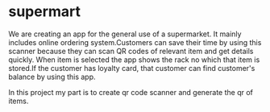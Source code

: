 # supermart
We are creating an app for the general use of a supermarket. It mainly includes online ordering system.Customers can save their time by using this scanner because they can scan QR codes of relevant item and get details quickly. When item is selected the app shows the rack no which that item is stored.If the customer has loyalty card, that customer can find customer's balance by using this app.

In this project my part is to create qr code scanner and generate the qr of items.



